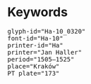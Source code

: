 # Keywords
<pre>
glyph-id="Ha-10_0320"
font-id="Ha-10"
printer-id="Ha"
printer="Jan Haller"
period="1505–1525"
place="Kraków"
PT plate="173"
</pre>
